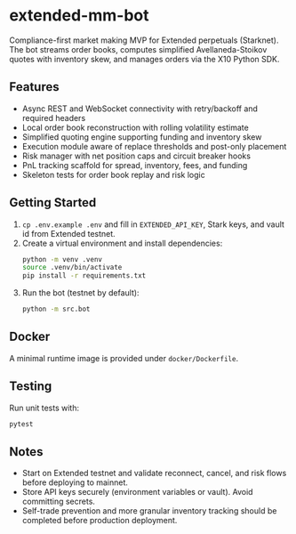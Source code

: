 # extended-mm-bot

Compliance-first market making MVP for Extended perpetuals (Starknet). The bot streams order books, computes simplified Avellaneda-Stoikov quotes with inventory skew, and manages orders via the X10 Python SDK.

## Features
- Async REST and WebSocket connectivity with retry/backoff and required headers
- Local order book reconstruction with rolling volatility estimate
- Simplified quoting engine supporting funding and inventory skew
- Execution module aware of replace thresholds and post-only placement
- Risk manager with net position caps and circuit breaker hooks
- PnL tracking scaffold for spread, inventory, fees, and funding
- Skeleton tests for order book replay and risk logic

## Getting Started
1. `cp .env.example .env` and fill in `EXTENDED_API_KEY`, Stark keys, and vault id from Extended testnet.
2. Create a virtual environment and install dependencies:
   ```bash
   python -m venv .venv
   source .venv/bin/activate
   pip install -r requirements.txt
   ```
3. Run the bot (testnet by default):
   ```bash
   python -m src.bot
   ```

## Docker
A minimal runtime image is provided under `docker/Dockerfile`.

## Testing
Run unit tests with:
```bash
pytest
```

## Notes
- Start on Extended testnet and validate reconnect, cancel, and risk flows before deploying to mainnet.
- Store API keys securely (environment variables or vault). Avoid committing secrets.
- Self-trade prevention and more granular inventory tracking should be completed before production deployment.
